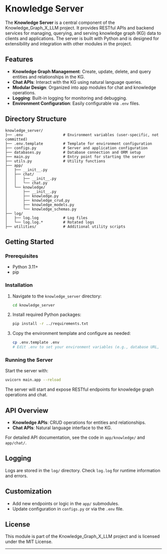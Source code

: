 # Knowledge Server

The **Knowledge Server** is a central component of the Knowledge_Graph_X_LLM project. It provides RESTful APIs and backend services for managing, querying, and serving knowledge graph (KG) data to clients and applications. The server is built with Python and is designed for extensibility and integration with other modules in the project.

## Features

- **Knowledge Graph Management**: Create, update, delete, and query entities and relationships in the KG.
- **Chat APIs**: Interact with the KG using natural language queries.
- **Modular Design**: Organized into app modules for chat and knowledge operations.
- **Logging**: Built-in logging for monitoring and debugging.
- **Environment Configuration**: Easily configurable via `.env` files.

## Directory Structure

```
knowledge_server/
├── .env                  # Environment variables (user-specific, not committed)
├── .env.template         # Template for environment configuration
├── configs.py            # Server and application configuration
├── databases.py          # Database connection and ORM setup
├── main.py               # Entry point for starting the server
├── utils.py              # Utility functions
├── app/
│   ├── __init__.py
│   ├── chat/
│   │   ├── __init__.py
│   │   └── chat.py
│   └── knowledge/
│       ├── __init__.py
│       ├── knowledge.py
│       ├── knowledge_crud.py
│       ├── knowledge_models.py
│       └── knowledge_schemas.py
├── log/
│   ├── log.log           # Log files
│   └── log.log.*         # Rotated logs
├── utilities/            # Additional utility scripts
```

## Getting Started

### Prerequisites

- Python 3.11+
- pip

### Installation

1. Navigate to the `knowledge_server` directory:
    ```sh
    cd knowledge_server
    ```

2. Install required Python packages:
    ```sh
    pip install -r ../requirements.txt
    ```

3. Copy the environment template and configure as needed:
    ```sh
    cp .env.template .env
    # Edit .env to set your environment variables (e.g., database URL, secret keys)
    ```

### Running the Server

Start the server with:

```sh
uvicorn main.app --reload
```

The server will start and expose RESTful endpoints for knowledge graph operations and chat.

## API Overview

- **Knowledge APIs**: CRUD operations for entities and relationships.
- **Chat APIs**: Natural language interface to the KG.

For detailed API documentation, see the code in `app/knowledge/` and `app/chat/`.

## Logging

Logs are stored in the `log/` directory. Check `log.log` for runtime information and errors.

## Customization

- Add new endpoints or logic in the `app/` submodules.
- Update configuration in `configs.py` or via the `.env` file.

## License

This module is part of the Knowledge_Graph_X_LLM project and is licensed under the MIT License.

---